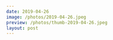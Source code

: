 ```yaml
---
date: 2019-04-26
image: /photos/2019-04-26.jpeg
preview: /photos/thumb-2019-04-26.jpeg
layout: post
---
```



